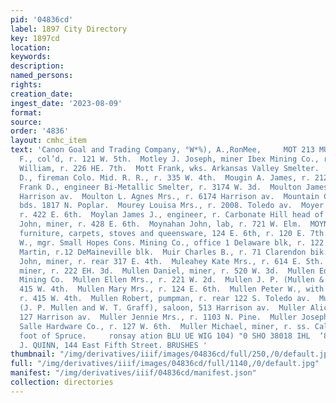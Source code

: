 ```yaml
---
pid: '04836cd'
label: 1897 City Directory
key: 1897cd
location: 
keywords: 
description: 
named_persons: 
rights: 
creation_date: 
ingest_date: '2023-08-09'
format: 
source: 
order: '4836'
layout: cmhc_item
text: 'Canon Goal and Trading Company, °W*%), A.,RonMee,     MOT 213 MUL  Motley George
  F., col’d, r. 121 W. 5th.  Motley J. Joseph, miner Ibex Mining Co., r. 226 E. 7th.  Motley
  William, r. 226 HE. 7th.  Mott Frank, wks. Arkansas Valley Smelter.  Motz Edward
  D., fireman Colo. Mid. R. R., r. 335 W. 4th.  Mougin A. James, r. 212 EH. 10th.  Moule
  Frank D., engineer Bi-Metallic Smelter, r. 3174 W. 3d.  Moulton James M., r. 6174
  Harrison av.  Moulton L. Agnes Mrs., r. 6174 Harrison av.  Mountain Chris H., teamster,
  bds. 1817 N. Poplar.  Mourey Louisa Mrs., r. 2008. Toledo av.  Moyer George, painter,
  r. 422 E. 6th.  Moylan James J., engineer, r. Carbonate Hill head of Alder.  Moyle
  John, miner, r. 428 E. 6th.  Moynahan John, lab, r. 721 W. Elm.  MOYNAHAN JOHN J.,
  furniture, carpets, stoves and queensware, 124 E. 6th, r. 120 E. 7th.  MUDD SEELEY
  W., mgr. Small Hopes Cons. Mining Co., office 1 Delaware blk, r. 122 W. 8th.  Mueller
  Martin, r.12 DeMaineville blk.  Muir Charles B., r. 71 Clarendon bik.  Muleahey
  John, miner, r. rear 317 E. 4th.  Muleahey Kate Mrs., r. 614 E. 5th.  Muleaire John,
  miner, r. 222 EH. 3d.  Mullen Daniel, miner, r. 520 W. 3d.  Mullen Ed, miner Ibex
  Mining Co.  Mullen Ellen Mrs., r. 221 W. 2d.  Mullen J. P. (Mullen & Graff), r.
  415 W. 4th.  Mullen Mary Mrs., r. 124 E. 6th.  Mullen Peter W., with Mullen & Graff,
  r. 415 W. 4th.  Mullen Robert, pumpman, r. rear 122 S. Toledo av.  Mullen & Graff
  (J. P. Mullen and W. T. Graff), saloon, 513 Harrison av.  Muller Alice Miss, r.
  127 Harrison av.  Muller Jennie Mrs., r. 1103 N. Pine.  Muller Joseph, tinner Tomkins-La
  Salle Hardware Co., r. 127 W. 6th.  Muller Michael, miner, r. ss. California Gulch
  foot of Spruce.     ronsay ation BLU UE WIG 104) "0 SHO 38018 IHL  ‘8 aN        J.
  J. QUINN, 144 East Fifth Street. BRUSHES '
thumbnail: "/img/derivatives/iiif/images/04836cd/full/250,/0/default.jpg"
full: "/img/derivatives/iiif/images/04836cd/full/1140,/0/default.jpg"
manifest: "/img/derivatives/iiif/04836cd/manifest.json"
collection: directories
---
```

